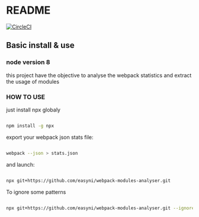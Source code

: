 # README

[![CircleCI](https://circleci.com/gh/easyni/test-automate-jest-enzyme/tree/master.svg?style=svg)](https://circleci.com/gh/easyni/test-automate-jest-enzyme/tree/master)

## Basic install & use
### node version 8

this project have the objective to analyse the webpack statistics and extract the usage of modules

### HOW TO USE

just install npx globaly

 
```bash 

npm install -g npx

```

export your webpack json stats file: 
 
```bash ./src/Wynd/CustomerDisplayBundle/Resources/public/js/customerDisplay.view.js

webpack --json > stats.json

```


and launch: 
 
```bash 

npx git+https://github.com/easyni/webpack-modules-analyser.git

```

To ignore some patterns 

```bash 

npx git+https://github.com/easyni/webpack-modules-analyser.git --ignore node_modules,foo

```
